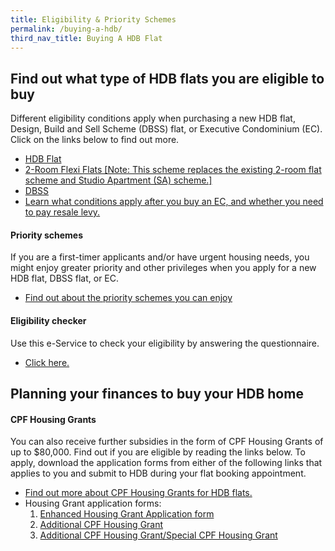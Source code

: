 ```yaml
---
title: Eligibility & Priority Schemes
permalink: /buying-a-hdb/
third_nav_title: Buying A HDB Flat
---
```


## Find out what type of HDB flats you are eligible to buy

Different eligibility conditions apply when purchasing a new HDB flat, Design, Build and Sell Scheme (DBSS) flat, or Executive Condominium (EC). Click on the links below to find out more.

  - [HDB Flat](https://hdb.gov.sg/cs/infoweb/residential/buying-a-flat/new/hdb-flat)
  - [2-Room Flexi Flats [Note: This scheme replaces the existing 2-room flat scheme and Studio Apartment (SA) scheme.]](https://www.hdb.gov.sg/cs/infoweb/residential/buying-a-flat/new/2room-flexi-flats)
  - [DBSS](https://hdb.gov.sg/cs/infoweb/residential/buying-a-flat/new/dbss-flat)
  - [Learn what conditions apply after you buy an EC, and whether you need to pay resale levy.](https://hdb.gov.sg/cs/infoweb/residential/buying-a-flat/new/eligibility/executive-condominiums)

#### Priority schemes

If you are a first-timer applicants and/or have urgent housing needs, you might enjoy greater priority and other privileges when you apply for a new HDB flat, DBSS flat, or EC.

  - [Find out about the priority schemes you can enjoy](https://hdb.gov.sg/cs/infoweb/residential/buying-a-flat/new/eligibility/priority-schemes)
  
#### Eligibility checker

Use this e-Service to check your eligibility by answering the questionnaire.

  - [Click here.](https://services2.hdb.gov.sg/webapp/BP13EligCheck/BP13SHome?strSystem=CHECK)

## Planning your finances to buy your HDB home

#### CPF Housing Grants

You can also receive further subsidies in the form of CPF Housing Grants of up to $80,000. Find out if you are eligible by reading the links below. To apply, download the application forms from either of the following links that applies to you and submit to HDB during your flat booking appointment.

- [Find out more about CPF Housing Grants for HDB flats.](https://www.hdb.gov.sg/cs/infoweb/residential/buying-a-flat/new/cpf-housing-grants-for-hdb-flats)
- Housing Grant application forms:
	1. [Enhanced Housing Grant Application form](https://www.hdb.gov.sg/cs/infoweb/doc/ehg-form)
	2. [Additional CPF Housing Grant](https://www.hdb.gov.sg/cs/infoweb/doc/ahg-form)
	3. [Additional CPF Housing Grant/Special CPF Housing Grant](https://www.hdb.gov.sg/cs/infoweb/doc/ahg/shg-form)

